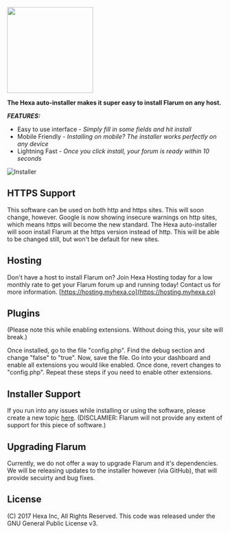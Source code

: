 <img src="https://myhexa.co/back/assets/img/logo.png" alt="" width="200">


**The Hexa auto-installer makes it super easy to install Flarum on any host.**

**_FEATURES:_**

* Easy to use interface - _Simply fill in some fields and hit install_
* Mobile Friendly - _Installing on mobile? The installer works perfectly on any device_
* Lightning Fast - _Once you click install, your forum is ready within 10 seconds_



![Installer](https://flarum.myhexa.co/img/screenshot.png)

## HTTPS Support

This software can be used on both http and https sites. This will soon change, however. Google is now showing insecure warnings on http sites, which means https will become the new standard. The Hexa auto-installer will soon install Flarum at the https version instead of http. This will be able to be changed still, but won't be default for new sites.



## Hosting

Don't have a host to install Flarum on? Join Hexa Hosting today for a low monthly rate to get your Flarum forum up and running today! Contact us for more information. [https://hosting.myhexa.co](https://hosting.myhexa.co)

## Plugins

(Please note this while enabling extensions. Without doing this, your site will break.)

Once installed, go to the file "config.php". Find the debug section and change "false" to "true". Now, save the file. Go into your dashboard and enable all extensions you would like enabled. Once done, revert changes to "config.php". Repeat these steps if you need to enable other extensions.

## Installer Support

If you run into any issues while installing or using the software, please create a new topic [here](https://community.myhexa.co/t/flarum-installer). (DISCLAMIER: Flarum will not provide any extent of support for this piece of software.)

## Upgrading Flarum

Currently, we do not offer a way to upgrade Flarum and it's dependencies. We will be releasing updates to the installer however (via GitHub), that will provide secuirty and bug fixes.

## License

(C) 2017 Hexa Inc, All Rights Reserved. This code was released under the GNU General Public License v3.
